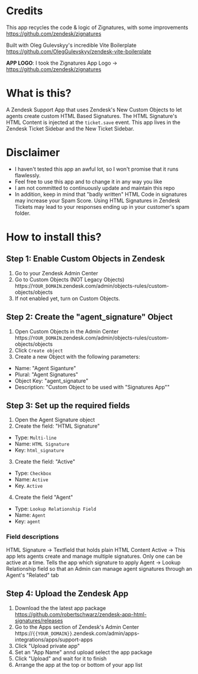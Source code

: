 # Credits
This app recycles the code & logic of Zignatures, with some improvements
https://github.com/zendesk/zignatures

Built with Oleg Gulevskyy's incredible Vite Boilerplate
https://github.com/OlegGulevskyy/zendesk-vite-boilerplate

**APP LOGO**: I took the Zignatures App Logo -> https://github.com/zendesk/zignatures

# What is this?
A Zendesk Support App that uses Zendesk's New Custom Objects to let agents create custom HTML Based Signatures.
The HTML Signature's HTML Content is injected at the `ticket.save` event.
This app lives in the Zendesk Ticket Sidebar and the New Ticket Sidebar.

# Disclaimer
* I haven't tested this app an awful lot, so I won't promise that it runs flawlessly.
* Feel free to use this app and to change it in any way you like 
* I am not committed to continuously update and maintain this repo
* In addition, keep in mind that "badly written" HTML Code in signatures may increase your Spam Score. Using HTML Signatures in Zendesk Tickets may lead to your responses ending up in your customer's spam folder. 

# How to install this?
## Step 1: Enable Custom Objects in Zendesk
1. Go to your Zendesk Admin Center
2. Go to Custom Objects (NOT Legacy Objects) https://`YOUR_DOMAIN`.zendesk.com/admin/objects-rules/custom-objects/objects
3. If not enabled yet, turn on Custom Objects.

## Step 2: Create the "agent_signature" Object
1. Open Custom Objects in the Admin Center https://`YOUR_DOMAIN`.zendesk.com/admin/objects-rules/custom-objects/objects
2. Click `Create object`
3. Create a new Object with the following parameters:
  * Name: "Agent Siganture"
  * Plural: "Agent Signatures"
  * Object Key: "agent_signature"
  * Description: "Custom Object to be used with "Signatures App""

## Step 3: Set up the required fields
1. Open the Agent Signature object
2. Create the field: "HTML Signature"
  * Type: `Multi-line`
  * Name: `HTML Signature`
  * Key: `html_signature`
3. Create the field: "Active"
  * Type: `Checkbox`
  * Name: `Active`
  * Key. `Active`
4. Create the field "Agent"
  * Type: `Lookup Relationship Field`
  * Name: `Agent`
  * Key: `agent`

### Field descriptions
HTML Signature -> Textfield that holds plain HTML Content
Active -> This app lets agents create and manage multiple signatures. Only one can be active at a time. Tells the app which signature to apply
Agent -> Lookup Relationship field so that an Admin can manage agent signatures through an Agent's "Related" tab

## Step 4: Upload the Zendesk App
1. Download the the latest app package https://github.com/robertschwarz/zendesk-app-html-signatures/releases
2. Go to the Apps section of Zendesk's Admin Center https://`{{YOUR_DOMAIN}}`.zendesk.com/admin/apps-integrations/apps/support-apps
3. Click "Upload private app"
4. Set an "App Name" annd upload select the app package
5. Click "Upload" and wait for it to finish
6. Arrange the app at the top or bottom of your app list